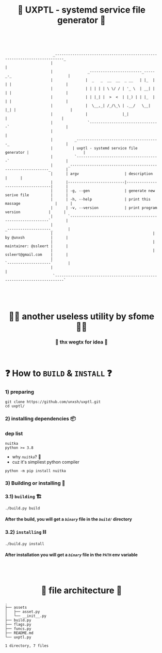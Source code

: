 
<h1 align="center">
  🦾 UXPTL - systemd service file generator 🦾
</h1>

```





                      _--------------------------------------------------------------------------_
                     |                                                                            |
                     |                _------------------------_-----_-_                          |
                     |               |  _   _  __  __  _ __   | |_  | | |                         |
                     |               | | | | | \ \/ / | '_ \  | __| | | |                         |
                     |               | | |_| |  >  <  | |_) | | |_  | | |                         |
                     |               |  \__,_| /_/\_\ | .__/   \__| |_| |                         |
                     |               |                |_|               |                         |
                     |                `--------------------------------`                          |
                     |                                                                            |
                     |          _--------------------------------------_                          |
                     |         | uxptl - systemd service file generator |                         |
                     |          `--------------------------------------`                          |
                     |       _------------------------------------------------------------_       |
                     |      | argv                     | description                       |      |
                     |      |--------------------------|-----------------------------------|      |
                     |      | -g, --gen                | generate new serive file          |      |
                     |      | -h, --help               | print this massage                |      |
                     |      | -v, --version            | print program version             |      |
                     |       `------------------------------------------------------------`       |
                     |                                               _--------------------_       |
                     |                                              | by @unxsh            |      |
                     |                                              | maintainer: @ssleert |      |
                     |                                              | ssleert@gmail.com    |      |
                     |                                               `--------------------`       |
                     |                                                                            |
                      `--------------------------------------------------------------------------`





```
<h1 align="center">
🧙‍♂️ another useless utility by sfome 🧙‍♂️
</h1>
<h3 align="center">
 🌈 thx wegtx for idea 🌈
</h3>

<br>



# ❓ How to `BUILD` & `INSTALL` ❓

### 1) preparing
```fish
git clone https://github.com/unxsh/uxptl.git
cd uxptl/
```
### 2) installing dependencies 📦
### dep list
```
nuitka
python >= 3.8
```
- why *`nuitka`*? 🦭
- cuz it's simpliest python compiler
```fish
python -m pip install nuitka
```
### 3) Building or installing 💠
### 3.1) `building` 🏗️
```fish
./build.py build
```
#### After the build, you will get a *`binary`* file in the *`build/`* directory

### 3.2) `installing` ⛓️
```fish
./build.py install
```
#### After installation you will get a *`binary`* file in the `PATH` env variable




<br>
<br>

<h1 align="center">
    🌳 file architecture 🌳
</h1>

```
.
├── assets
│   ├── asset.py
│   └── __init__.py
├── build.py
├── flags.py
├── funcs.py
├── README.md
└── uxptl.py

1 directory, 7 files
```
